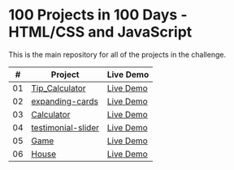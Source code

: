 # 100 Projects in 100 Days - HTML/CSS and JavaScript

This is the main repository for all of the projects in the challenge.

| #  | Project                       | Live Demo                  |
|----|-------------------------------|----------------------------|
| 01 | [Tip_Calculator](./Tip_Calculator) | [Live Demo](https://omniasameer.github.io/50Days_50Projects/Tip_Calculator/) |
| 02 | [expanding-cards](./expanding-cards) | [Live Demo](https://omniasameer.github.io50Days_50Projects/expanding-cards/) |
| 03 | [Calculator](./Calculator) | [Live Demo](https://omniasameer.github.io/50Days_50Projects/Calculator/) |
| 04 | [testimonial-slider](./testimonial-slider) | [Live Demo](https://omniasameer.github.io/50Days_50Projectss/testimonial-slider/) |
| 05 | [Game](./Game) | [Live Demo](https://omniasameer.github.io/50Days_50Projects/Game/) |
| 06 | [House](./House) | [Live Demo](https://omniasameer.github.io/50Days_50Projects/House/) |


